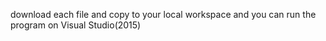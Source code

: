 download each file and copy to your local workspace
and you can run the program on Visual Studio(2015)
